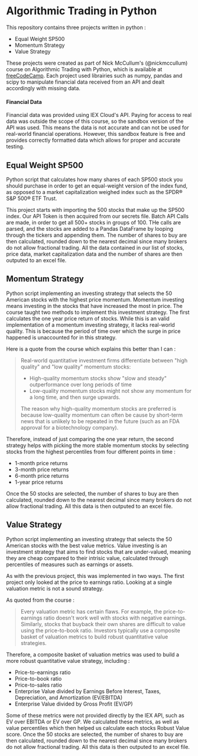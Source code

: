# Algorithmic Trading in Python

This repository contains three projects written in python :

-   Equal Weight SP500
-   Momentum Strategy
-   Value Strategy

These projects were created as part of Nick McCullum's (@nickmccullum) course on Algorithmic Trading with Python, which is available at [freeCodeCamp](https://github.com/freeCodeCamp).
Each project used librairies such as numpy, pandas and scipy to manipulate financial data received from an API and dealt accordingly with missing data.

#### Financial Data

Financial data was provided using IEX Cloud's API. Paying for access to real data was outside the scope of this course, so the sandbox version of the API was used.
This means the data is not accurate and can not be used for real-world financial operations. However, this sandbox feature is free and provides correctly formatted data which allows for proper and accurate testing.

## Equal Weight SP500

Python script that calculates how many shares of each SP500 stock you should purchase in order to get an equal-weight version of the index fund, as opposed to a market capitalization weighed index such as the SPDR® S&P 500® ETF Trust.

This project starts with importing the 500 stocks that make up the SP500 index. Our API Token is then acquired from our secrets file.
Batch API Calls are made, in order to get all 500+ stocks in groups of 100. THe calls are parsed, and the stocks are added to a Pandas DataFrame by looping through the tickers and appending them. The number of shares to buy are then calculated, rounded down to the nearest decimal since many brokers do not allow fractional trading.
All the data contained in our list of stocks, price data, market capitalization data and the number of shares are then outputed to an excel file.

## Momentum Strategy

Python script implementing an investing strategy that selects the 50 American stocks with the highest price momentum. Momentum investing means investing in the stocks that have increased the most in price. The course taught two methods to implement this investment strategy. The first calculates the one year price return of stocks. While this is an valid implementation of a momentum investing strategy, it lacks real-world quality. This is because the period of time over which the surge in price happened is unaccounted for in this strategy.

Here is a quote from the course which explains this better than I can :

> Real-world quantitative investment firms differentiate between "high quality" and "low quality" momentum stocks:
>
> -   High-quality momentum stocks show "slow and steady" outperformance over long periods of time
> -   Low-quality momentum stocks might not show any momentum for a long time, and then surge upwards.
>
> The reason why high-quality momentum stocks are preferred is because low-quality momentum can often be cause by short-term news that is unlikely to be repeated in the future (such as an FDA approval for a biotechnology company).

Therefore, instead of just comparing the one year return, the second strategy helps with picking the more stable momentum stocks by selecting stocks from the highest percentiles from four different points in time :

-   1-month price returns
-   3-month price returns
-   6-month price returns
-   1-year price returns

Once the 50 stocks are selected, the number of shares to buy are then calculated, rounded down to the nearest decimal since many brokers do not allow fractional trading. All this data is then outputed to an excel file.

## Value Strategy

Python script implementing an investing strategy that selects the 50 American stocks with the best value metrics. Value investing is an investment strategy that aims to find stocks that are under-valued, meaning they are cheap compared to their intrisic value, calculated through percentiles of measures such as earnings or assets.

As with the previous project, this was implemented in two ways. The first project only looked at the price to earnings ratio. Looking at a single valuation metric is not a sound strategy.

As quoted from the course :

> Every valuation metric has certain flaws.
> For example, the price-to-earnings ratio doesn't work well with stocks with negative earnings.
> Similarly, stocks that buyback their own shares are difficult to value using the price-to-book ratio.
> Investors typically use a composite basket of valuation metrics to build robust quantitative value strategies.

Therefore, a composite basket of valuation metrics was used to build a more robust quantitative value strategy, including :

-   Price-to-earnings ratio
-   Price-to-book ratio
-   Price-to-sales ratio
-   Enterprise Value divided by Earnings Before Interest, Taxes, Depreciation, and Amortization (EV/EBITDA)
-   Enterprise Value divided by Gross Profit (EV/GP)

Some of these metrics were not provided directly by the IEX API, such as EV over EBITDA or EV over GP. We calculated these metrics, as well as value percentiles which then helped us calculate each stocks Robust Value score. Once the 50 stocks are selected, the number of shares to buy are then calculated, rounded down to the nearest decimal since many brokers do not allow fractional trading. All this data is then outputed to an excel file. 

